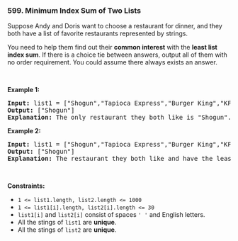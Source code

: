 <h3 align="left"> 599. Minimum Index Sum of Two Lists</h3>
<div><p>Suppose Andy and Doris want to choose a restaurant for dinner, and they both have a list of favorite restaurants represented by strings.</p>

<p>You need to help them find out their <b>common interest</b> with the <b>least list index sum</b>. If there is a choice tie between answers, output all of them with no order requirement. You could assume there always exists an answer.</p>

<p>&nbsp;</p>
<p><strong>Example 1:</strong></p>

<pre><strong>Input:</strong> list1 = ["Shogun","Tapioca Express","Burger King","KFC"], list2 = ["Piatti","The Grill at Torrey Pines","Hungry Hunter Steakhouse","Shogun"]
<strong>Output:</strong> ["Shogun"]
<strong>Explanation:</strong> The only restaurant they both like is "Shogun".
</pre>

<p><strong>Example 2:</strong></p>

<pre><strong>Input:</strong> list1 = ["Shogun","Tapioca Express","Burger King","KFC"], list2 = ["KFC","Shogun","Burger King"]
<strong>Output:</strong> ["Shogun"]
<strong>Explanation:</strong> The restaurant they both like and have the least index sum is "Shogun" with index sum 1 (0+1).
</pre>

<p>&nbsp;</p>
<p><strong>Constraints:</strong></p>

<ul>
	<li><code>1 &lt;= list1.length, list2.length &lt;= 1000</code></li>
	<li><code>1 &lt;= list1[i].length, list2[i].length &lt;= 30</code></li>
	<li><code>list1[i]</code> and <code>list2[i]</code> consist of spaces <code>' '</code> and English letters.</li>
	<li>All the stings of <code>list1</code> are <strong>unique</strong>.</li>
	<li>All the stings of <code>list2</code>&nbsp;are <strong>unique</strong>.</li>
</ul>
</div>